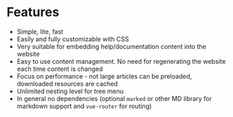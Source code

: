 # Features

- Simple, lite, fast
- Easily and fully customizable with CSS
- Very suitable for embedding help/documentation content into the website
- Easy to use content management. No need for regenerating the website each time content is changed
- Focus on performance - not large articles can be preloaded, downloaded resources are cached
- Unlimited nesting level for tree menu
- In general no dependencies (optional `marked` or other MD library for markdown support and `vue-router` for routing)